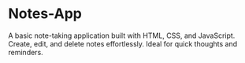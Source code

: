 # Notes-App
 A basic note-taking application built with HTML, CSS, and JavaScript. Create, edit, and delete notes effortlessly. Ideal for quick thoughts and reminders.
